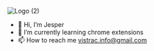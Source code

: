 
![Logo (2)](https://github.com/jhamalainen0/jhamalainen0/assets/153898686/a1427485-e6e2-4767-944a-ffdf7cf21c3e)


- 👋 Hi, I’m Jesper
- 🌱 I’m currently learning chrome extensions
- 📫 How to reach me vistrac.info@gmail.com
